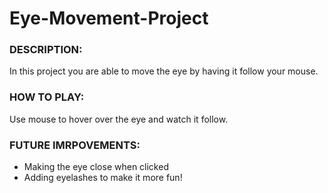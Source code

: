# Eye-Movement-Project

### DESCRIPTION:
In this project you are able to move the eye by having it follow your mouse.

### HOW TO PLAY:
Use mouse to hover over the eye and watch it follow.

### FUTURE IMRPOVEMENTS:
- Making the eye close when clicked
- Adding eyelashes to make it more fun!
